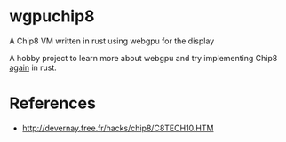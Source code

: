 # wgpuchip8
A Chip8 VM written in rust using webgpu for the display

A hobby project to learn more about webgpu and try implementing Chip8 [again](https://github.com/mikemar10/dragonruby-chip8) in rust.

# References
* http://devernay.free.fr/hacks/chip8/C8TECH10.HTM
